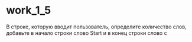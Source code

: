 # work_1_5
В строке, которую вводит пользователь, определите количество слов, добавьте в начало строки слово Start и в конец строки слово с

